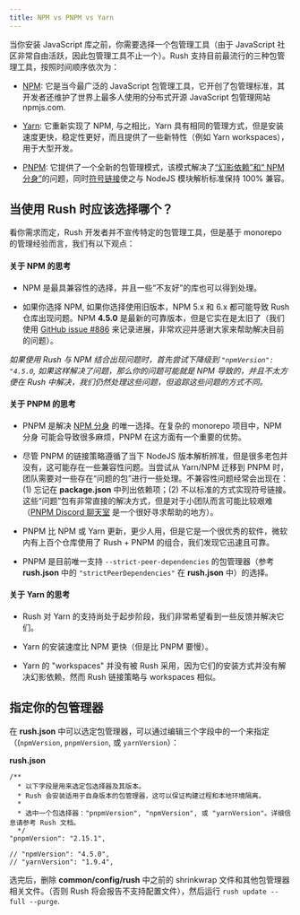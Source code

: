 ```yaml
---
title: NPM vs PNPM vs Yarn
---
```


当你安装 JavaScript 库之前，你需要选择一个包管理工具（由于 JavaScript 社区非常自由活跃，因此包管理工具不止一个）。Rush 支持目前最流行的三种包管理工具，按照时间顺序依次为：

- [NPM](https://docs.npmjs.com/getting-started/what-is-npm): 它是当今最广泛的 JavaScript 包管理工具，它开创了包管理标准，其开发者还维护了世界上最多人使用的分布式开源 JavaScript 包管理网站 npmjs.com.

- [Yarn](https://yarnpkg.com/en/): 它重新实现了 NPM, 与之相比，Yarn 具有相同的管理方式，但是安装速度更快，稳定性更好，而且提供了一些新特性（例如 Yarn workspaces），用于大型开发。

- [PNPM](https:pnpm.js.org/): 它提供了一个全新的包管理模式，该模式解决了[“幻影依赖”和“ NPM 分身”](../advanced/phantom_deps.md)的问题，同时[符号链接](https://en.wikipedia.org/wiki/Symbolic_link)使之与 NodeJS 模块解析标准保持 100% 兼容。

## 当使用 Rush 时应该选择哪个？

看你需求而定，Rush 开发者并不宣传特定的包管理工具，但是基于 monorepo 的管理经验而言，我们有以下观点：

#### 关于 NPM 的思考

- NPM 是最具兼容性的选择，并且一些“不友好”的库也可以得到处理。

- 如果你选择 NPM, 如果你选择使用旧版本，NPM 5.x 和 6.x 都可能导致 Rush 仓库出现问题。NPM **4.5.0** 是最新的可靠版本，但是它实在是太旧了（我们使用 [GitHub issue #886](https://github.com/microsoft/rushstack/issues/886) 来记录进展，非常欢迎并感谢大家来帮助解决目前的问题）。

_如果使用 Rush 与 NPM 结合出现问题时，首先尝试下降级到 `"npmVersion": "4.5.0`, 如果这样解决了问题，那么你的问题可能就是 NPM 导致的，并且不太方便在 Rush 中解决，我们仍然处理这些问题，但追踪这些问题的方式不同。_

#### 关于 PNPM 的思考

- PNPM 是解决 [NPM 分身](../advanced/npm_doppelgangers.md) 的唯一选择。在复杂的 monorepo 项目中，NPM 分身 可能会导致很多麻烦，PNPM 在这方面有一个重要的优势。

- 尽管 PNPM 的链接策略遵循了当下 NodeJS 版本解析辨准，但是很多老包并没有，这可能存在一些兼容性问题。当尝试从 Yarn/NPM 迁移到 PNPM 时，团队需要对一些存在“问题的包”进行一些处理。不兼容性问题经常会出现在：(1) 忘记在 **package.json** 中列出依赖项；(2) 不以标准的方式实现符号链接。这些“问题”包有非常直接的解决方式，但是对于小团队而言可能比较艰难（[PNPM Discord 聊天室](https://discord.gg/mThkzAT) 是一个很好寻求帮助的地方）。

- PNPM 比 NPM 或 Yarn 更新，更少人用，但是它是一个很优秀的软件，微软内有上百个仓库使用了 Rush + PNPM 的组合，我们发现它迅速且可靠。

- PNPM 是目前唯一支持 `--strict-peer-dependencies` 的包管理器（参考 **rush.json** 中的 `"strictPeerDependencies"` 在 **rush.json** 中）的选择。

#### 关于 Yarn 的思考

- Rush 对 Yarn 的支持尚处于起步阶段，我们非常希望看到一些反馈并解决它们。

- Yarn 的安装速度比 NPM 更快（但是比 PNPM 要慢）。

- Yarn 的 "workspaces" 并没有被 Rush 采用，因为它们的安装方式并没有解决幻影依赖，然而 Rush 链接策略与 workspaces 相似。

## 指定你的包管理器

在 **rush.json** 中可以选定包管理器，可以通过编辑三个字段中的一个来指定（(`npmVersion`, `pnpmVersion`, 或 `yarnVersion`）：

**rush.json**

```
/**
  * 以下字段是用来选定包选择器及其版本。
  * Rush 会安装适用于自身版本的包管理器，这可以保证构建过程和本地环境隔离。
  *
  * 选中一个包选择器："pnpmVersion", "npmVersion", 或 "yarnVersion"。详细信息请参考 Rush 文档。
  */
"pnpmVersion": "2.15.1",

// "npmVersion": "4.5.0",
// "yarnVersion": "1.9.4",
```

选完后，删除 **common/config/rush** 中之前的 shrinkwrap 文件和其他包管理器相关文件。（否则 Rush 将会报告不支持配置文件），然后运行 `rush update --full --purge`.
